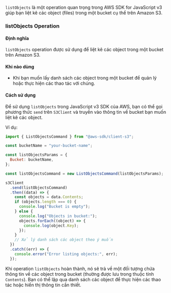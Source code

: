`listObjects` là một operation quan trọng trong AWS SDK for JavaScript v3 giúp bạn liệt kê các object (files) trong một bucket cụ thể trên Amazon S3.

### listObjects Operation

#### Định nghĩa

`listObjects` operation được sử dụng để liệt kê các object trong một bucket trên Amazon S3.

#### Khi nào dùng

- Khi bạn muốn lấy danh sách các object trong một bucket để quản lý hoặc thực hiện các thao tác với chúng.

#### Cách sử dụng

Để sử dụng `listObjects` trong JavaScript v3 SDK của AWS, bạn có thể gọi phương thức `send` trên `S3Client` và truyền vào thông tin về bucket bạn muốn liệt kê các object.

Ví dụ:

```javascript
import { ListObjectsCommand } from "@aws-sdk/client-s3";

const bucketName = "your-bucket-name";

const listObjectsParams = {
  Bucket: bucketName,
};

const listObjectsCommand = new ListObjectsCommand(listObjectsParams);

s3Client
  .send(listObjectsCommand)
  .then((data) => {
    const objects = data.Contents;
    if (objects.length === 0) {
      console.log("Bucket is empty");
    } else {
      console.log("Objects in bucket:");
      objects.forEach((object) => {
        console.log(object.Key);
      });
    }
    // Xử lý danh sách các object theo ý muốn
  })
  .catch((err) => {
    console.error("Error listing objects:", err);
  });
```

Khi operation `listObjects` hoàn thành, nó sẽ trả về một đối tượng chứa thông tin về các object trong bucket (thường được lưu trong thuộc tính `Contents`). Bạn có thể lặp qua danh sách các object để thực hiện các thao tác hoặc hiển thị thông tin cần thiết.
